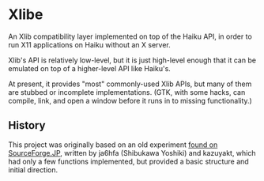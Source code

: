 Xlibe
===========================

An Xlib compatibility layer implemented on top of the Haiku API, in
order to run X11 applications on Haiku without an X server.

Xlib's API is relatively low-level, but it is just high-level enough
that it can be emulated on top of a higher-level API like Haiku's.

At present, it provides "most" commonly-used Xlib APIs, but many of them are
stubbed or incomplete implementations. (GTK, with some hacks, can compile, link,
and open a window before it runs in to missing functionality.)

History
--------------------------
This project was originally based on an old experiment [found on SourceForge.JP](http://sourceforge.jp/projects/bexlib/),
written by ja6hfa (Shibukawa Yoshiki) and kazuyakt, which had only a few functions implemented,
but provided a basic structure and initial direction.
